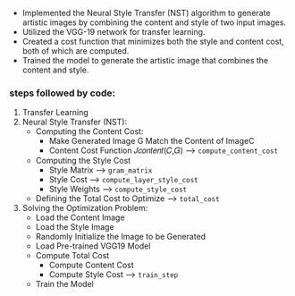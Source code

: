 <ul>
  <li>Implemented the Neural Style Transfer (NST) algorithm to generate artistic images by combining the content and style of two input images.</li>
  <li>Utilized the VGG-19 network for transfer learning.</li>
  <li>Created a cost function that minimizes both the style and content cost, both of which are computed.</li>
  <li>Trained the model to generate the artistic image that combines the content and style.</li>
</ul>


### steps followed by code:
1. Transfer Learning
2. Neural Style Transfer (NST):
   - Computing the Content Cost:
        - Make Generated Image G Match the Content of ImageC
        - Content Cost Function 𝐽𝑐𝑜𝑛𝑡𝑒𝑛𝑡(𝐶,𝐺) --> `compute_content_cost`
   - Computing the Style Cost
        - Style Matrix --> `gram_matrix`
        - Style Cost --> `compute_layer_style_cost`
        - Style Weights --> `compute_style_cost`
    - Defining the Total Cost to Optimize --> `total_cost`
3. Solving the Optimization Problem:
   - Load the Content Image
   - Load the Style Image
   - Randomly Initialize the Image to be Generated
   - Load Pre-trained VGG19 Model
   - Compute Total Cost
        - Compute Content Cost
        - Compute Style Cost --> `train_step`
   - Train the Model

